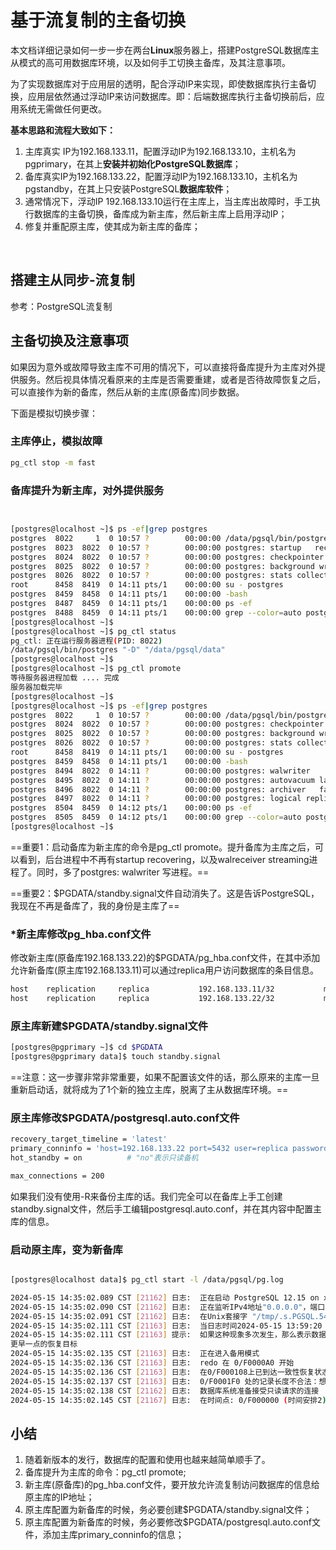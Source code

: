 # 基于流复制的主备切换

本文档详细记录如何一步一步在两台**Linux**服务器上，搭建PostgreSQL数据库主从模式的高可用数据库环境，以及如何手工切换主备库，及其注意事项。

为了实现数据库对于应用层的透明，配合浮动IP来实现，即使数据库执行主备切换，应用层依然通过浮动IP来访问数据库。即：后端数据库执行主备切换前后，应用系统无需做任何更改。

**基本思路和流程大致如下：**

1. 主库真实 IP为192.168.133.11，配置浮动IP为192.168.133.10，主机名为pgprimary，在其上**安装并初始化PostgreSQL数据库**；
2. 备库真实IP为192.168.133.22，配置浮动IP为192.168.133.10，主机名为pgstandby，在其上只安装PostgreSQL**数据库软件**；
3. 通常情况下，浮动IP 192.168.133.10运行在主库上，当主库出故障时，手工执行数据库的主备切换，备库成为新主库，然后新主库上启用浮动IP；
4. 修复并重配原主库，使其成为新主库的备库；

‍

## 搭建主从同步-流复制

参考：PostgreSQL流复制

## **主备切换及注意事项**

如果因为意外或故障导致主库不可用的情况下，可以直接将备库提升为主库对外提供服务。然后视具体情况看原来的主库是否需要重建，或者是否待故障恢复之后，可以直接作为新的备库，然后从新的主库(原备库)同步数据。

下面是模拟切换步骤：

### 主库停止，模拟故障

```bash
pg_ctl stop -m fast
```

### 备库提升为新主库，对外提供服务

```bash


[postgres@localhost ~]$ ps -ef|grep postgres
postgres  8022     1  0 10:57 ?        00:00:00 /data/pgsql/bin/postgres -D /data/pgsql/data
postgres  8023  8022  0 10:57 ?        00:00:00 postgres: startup   recovering 00000001000000000000000F
postgres  8024  8022  0 10:57 ?        00:00:00 postgres: checkpointer   
postgres  8025  8022  0 10:57 ?        00:00:00 postgres: background writer   
postgres  8026  8022  0 10:57 ?        00:00:00 postgres: stats collector   
root      8458  8419  0 14:11 pts/1    00:00:00 su - postgres
postgres  8459  8458  0 14:11 pts/1    00:00:00 -bash
postgres  8487  8459  0 14:11 pts/1    00:00:00 ps -ef
postgres  8488  8459  0 14:11 pts/1    00:00:00 grep --color=auto postgres
[postgres@localhost ~]$ 
[postgres@localhost ~]$ pg_ctl status
pg_ctl: 正在运行服务器进程(PID: 8022)
/data/pgsql/bin/postgres "-D" "/data/pgsql/data"
[postgres@localhost ~]$ 
[postgres@localhost ~]$ pg_ctl promote
等待服务器进程加载 .... 完成
服务器加载完毕
[postgres@localhost ~]$ 
[postgres@localhost ~]$ ps -ef|grep postgres
postgres  8022     1  0 10:57 ?        00:00:00 /data/pgsql/bin/postgres -D /data/pgsql/data
postgres  8024  8022  0 10:57 ?        00:00:00 postgres: checkpointer   
postgres  8025  8022  0 10:57 ?        00:00:00 postgres: background writer   
postgres  8026  8022  0 10:57 ?        00:00:00 postgres: stats collector   
root      8458  8419  0 14:11 pts/1    00:00:00 su - postgres
postgres  8459  8458  0 14:11 pts/1    00:00:00 -bash
postgres  8494  8022  0 14:11 ?        00:00:00 postgres: walwriter   
postgres  8495  8022  0 14:11 ?        00:00:00 postgres: autovacuum launcher   
postgres  8496  8022  0 14:11 ?        00:00:00 postgres: archiver   failed on 00000002.history
postgres  8497  8022  0 14:11 ?        00:00:00 postgres: logical replication launcher   
postgres  8504  8459  0 14:12 pts/1    00:00:00 ps -ef
postgres  8505  8459  0 14:12 pts/1    00:00:00 grep --color=auto postgres
[postgres@localhost ~]$ 
```

==重要1：启动备库为新主库的命令是pg_ctl promote。提升备库为主库之后，可以看到，后台进程中不再有startup recovering，以及walreceiver streaming进程了。同时，多了postgres: walwriter 写进程。==

==重要2：$PGDATA/standby.signal文件自动消失了。这是告诉PostgreSQL，我现在不再是备库了，我的身份是主库了==

### ***新主库修改pg_hba.conf文件**

修改新主库(原备库192.168.133.22)的$PGDATA/pg_hba.conf文件，在其中添加允许新备库(原主库192.168.133.11)可以通过replica用户访问数据库的条目信息。

```bash
host    replication     replica           192.168.133.11/32           md5
host    replication     replica           192.168.133.22/32           md5
```

### **原主库新建$PGDATA/standby.signal文件**

```bash
[postgres@pgprimary ~]$ cd $PGDATA
[postgres@pgprimary data]$ touch standby.signal
```

==注意：这一步骤非常非常重要，如果不配置该文件的话，那么原来的主库一旦重新启动话，就将成为了1个新的独立主库，脱离了主从数据库环境。==

### **原主库修改$PGDATA/postgresql.auto.conf文件**

```bash
recovery_target_timeline = 'latest'
primary_conninfo = 'host=192.168.133.22 port=5432 user=replica password=replica'
hot_standby = on          # "no"表示只读备机

max_connections = 200
```

如果我们没有使用-R来备份主库的话。我们完全可以在备库上手工创建standby.signal文件，然后手工编辑postgresql.auto.conf，并在其内容中配置主库的信息。

### **启动原主库，变为新备库**

```bash

[postgres@localhost data]$ pg_ctl start -l /data/pgsql/pg.log 

2024-05-15 14:35:02.089 CST [21162] 日志:  正在启动 PostgreSQL 12.15 on x86_64-pc-linux-gnu, compiled by gcc (GCC) 4.8.5 20150623 (Red Hat 4.8.5-44), 64-bit
2024-05-15 14:35:02.090 CST [21162] 日志:  正在监听IPv4地址"0.0.0.0"，端口 5432
2024-05-15 14:35:02.091 CST [21162] 日志:  在Unix套接字 "/tmp/.s.PGSQL.5432"上侦听
2024-05-15 14:35:02.111 CST [21163] 日志:  当日志时间2024-05-15 13:59:20 CST进行恢复时，数据库系统被中断
2024-05-15 14:35:02.111 CST [21163] 提示:  如果这种现象多次发生，那么表示数据可能已经损坏，您可能需要选择
更早一点的恢复目标
2024-05-15 14:35:02.135 CST [21163] 日志:  正在进入备用模式
2024-05-15 14:35:02.136 CST [21163] 日志:  redo 在 0/F0000A0 开始
2024-05-15 14:35:02.136 CST [21163] 日志:  在0/F000108上已到达一致性恢复状态
2024-05-15 14:35:02.137 CST [21163] 日志:  0/F0001F0 处的记录长度不合法：想要 24，但得到的是 0
2024-05-15 14:35:02.138 CST [21162] 日志:  数据库系统准备接受只读请求的连接
2024-05-15 14:35:02.145 CST [21167] 日志:  在时间点: 0/F000000 (时间安排2)启动日志的流操作
```

## **小结**

1. 随着新版本的发行，数据库的配置和使用也越来越简单顺手了。
2. 备库提升为主库的命令：pg_ctl promote;
3. 新主库(原备库)的pg_hba.conf文件，要开放允许流复制访问数据库的信息给原主库的IP地址；
4. 原主库配置为新备库的时候，务必要创建$PGDATA/standby.signal文件；
5. 原主库配置为新备库的时候，务必要修改$PGDATA/postgresql.auto.conf文件，添加主库primary_conninfo的信息；
